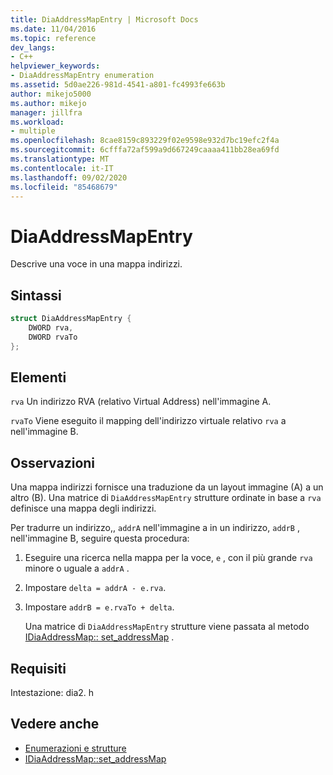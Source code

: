 ```yaml
---
title: DiaAddressMapEntry | Microsoft Docs
ms.date: 11/04/2016
ms.topic: reference
dev_langs:
- C++
helpviewer_keywords:
- DiaAddressMapEntry enumeration
ms.assetid: 5d0ae226-981d-4541-a801-fc4993fe663b
author: mikejo5000
ms.author: mikejo
manager: jillfra
ms.workload:
- multiple
ms.openlocfilehash: 8cae8159c893229f02e9598e932d7bc19efc2f4a
ms.sourcegitcommit: 6cfffa72af599a9d667249caaaa411bb28ea69fd
ms.translationtype: MT
ms.contentlocale: it-IT
ms.lasthandoff: 09/02/2020
ms.locfileid: "85468679"
---
```

# <a name="diaaddressmapentry"></a>DiaAddressMapEntry
Descrive una voce in una mappa indirizzi.

## <a name="syntax"></a>Sintassi

```C++
struct DiaAddressMapEntry {
    DWORD rva,
    DWORD rvaTo
};
```

## <a name="elements"></a>Elementi
`rva` Un indirizzo RVA (relativo Virtual Address) nell'immagine A.

`rvaTo` Viene eseguito il mapping dell'indirizzo virtuale relativo `rva` a nell'immagine B.

## <a name="remarks"></a>Osservazioni
Una mappa indirizzi fornisce una traduzione da un layout immagine (A) a un altro (B). Una matrice di `DiaAddressMapEntry` strutture ordinate in base a `rva` definisce una mappa degli indirizzi.

Per tradurre un indirizzo,, `addrA` nell'immagine a in un indirizzo, `addrB` , nell'immagine B, seguire questa procedura:

1. Eseguire una ricerca nella mappa per la voce, `e` , con il più grande `rva` minore o uguale a `addrA` .

2. Impostare `delta = addrA - e.rva`.

3. Impostare `addrB = e.rvaTo + delta`.

    Una matrice di `DiaAddressMapEntry` strutture viene passata al metodo [IDiaAddressMap:: set_addressMap](../../debugger/debug-interface-access/idiaaddressmap-set-addressmap.md) .

## <a name="requirements"></a>Requisiti
Intestazione: dia2. h

## <a name="see-also"></a>Vedere anche
- [Enumerazioni e strutture](../../debugger/debug-interface-access/enumerations-and-structures.md)
- [IDiaAddressMap::set_addressMap](../../debugger/debug-interface-access/idiaaddressmap-set-addressmap.md)
